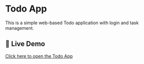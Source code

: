 # Todo App

This is a simple web-based Todo application with login and task management.

## 🔗 Live Demo

[Click here to open the Todo App]((https://todo-app-5-2gd0.onrender.com))
